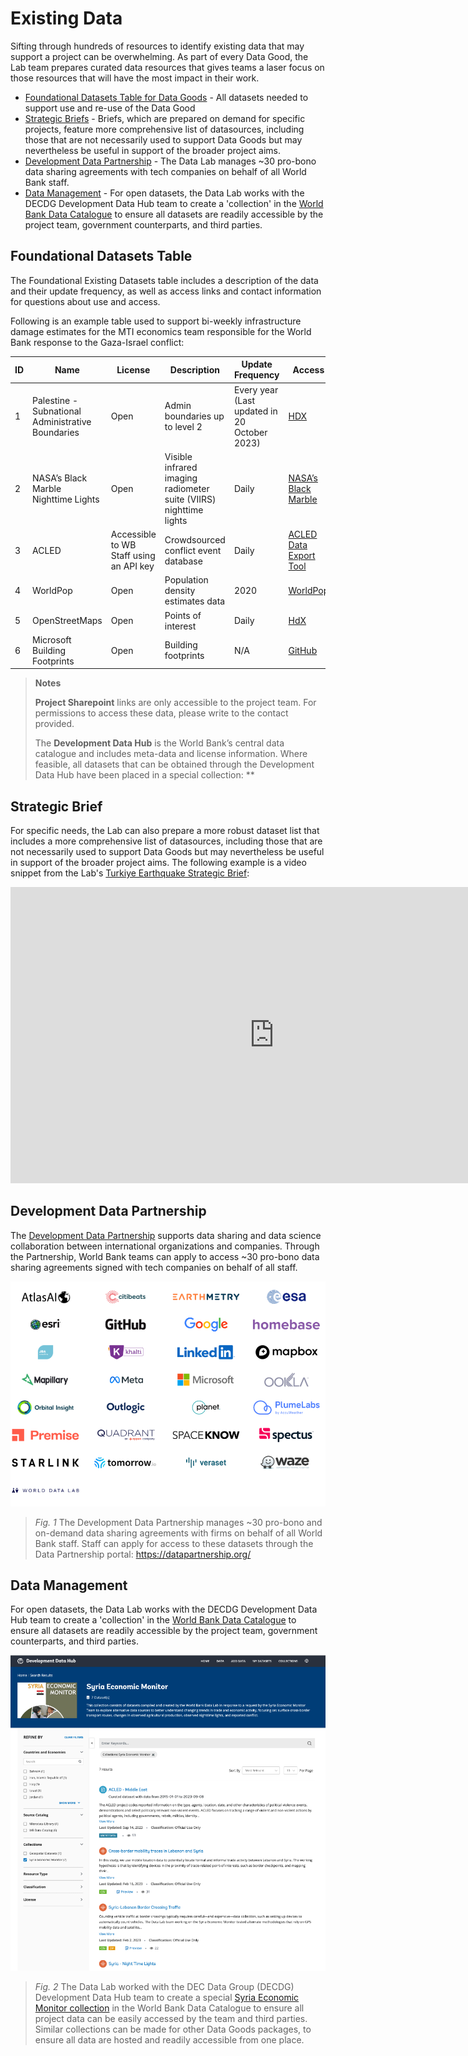 # Existing Data

Sifting through hundreds of resources to identify existing data that may support a project can be overwhelming. As part of every Data Good, the Lab team prepares curated data resources that gives teams a laser focus on those resources that will have the most impact in their work. 

- [Foundational Datasets Table for Data Goods](#foundational-datasets-table) - All datasets needed to support use and re-use of the Data Good
- [Strategic Briefs](#strategic-brief) - Briefs, which are prepared on demand for specific projects, feature more comprehensive list of datasources, including those that are not necessarily used to support Data Goods but may nevertheless be useful in support of the broader project aims.
- [Development Data Partnership](#development-data-partnership) - The Data Lab manages ~30 pro-bono data sharing agreements with tech companies on behalf of all World Bank staff. 
- [Data Management](#data-management) - For open datasets, the Data Lab works with the DECDG Development Data Hub team to create a 'collection' in the [World Bank Data Catalogue](https://datacatalog.worldbank.org/int/home) to ensure all datasets are readily accessible by the project team, government counterparts, and third parties.

## Foundational Datasets Table

The Foundational Existing Datasets table includes a description of the data and their update frequency, as well as access links and contact information for questions about use and access.

Following is an example table used to support bi-weekly infrastructure damage estimates for the MTI economics team responsible for the World Bank response to the Gaza-Israel conflict:

| ID   | Name                                              | License                                 | Description                                                  | Update Frequency                             | Access                                                       | Contact                                                      |
| ---- | ------------------------------------------------- | --------------------------------------- | ------------------------------------------------------------ | -------------------------------------------- | ------------------------------------------------------------ | ------------------------------------------------------------ |
| 1    | Palestine - Subnational Administrative Boundaries | Open                                    | Admin boundaries up to level 2                               | Every year (Last updated in 20 October 2023) | [HDX](https://data.humdata.org/dataset/cod-ab-pse)           | [Data Lab](mailto:datalab%40worldbank.org)                   |
| 2    | NASA’s Black Marble Nighttime Lights              | Open                                    | Visible infrared imaging radiometer suite (VIIRS) nighttime lights | Daily                                        | [NASA’s Black Marble](http://blackmarble.gsfc.nasa.gov/)     | [Geospatial Operations Support Team](mailto:gost%40worldbank.org) or [Data Lab](mailto:datalab%40worldbank.org) |
| 3    | ACLED                                             | Accessible to WB Staff using an API key | Crowdsourced conflict event database                         | Daily                                        | [ACLED Data Export Tool](https://acleddata.com/data-export-tool/) | [Data Lab](mailto:datalab%40worldbank.org)                   |
| 4    | WorldPop                                          | Open                                    | Population density estimates data                            | 2020                                         | [WorldPop](https://hub.worldpop.org/geodata/summary?id=46388) | [Data Lab](mailto:datalab%40worldbank.org)                   |
| 5    | OpenStreetMaps                                    | Open                                    | Points of interest                                           | Daily                                        | [HdX](https://data.humdata.org/search?q=palestine&ext_search_source=main-nav) | [Data Lab](mailto:datalab%40worldbank.org)                   |
| 6    | Microsoft Building Footprints                     | Open                                    | Building footprints                                          | N/A                                          | [GitHub](https://github.com/microsoft/GlobalMLBuildingFootprints) | [Data Lab](mailto:datalab%40worldbank.org)                   |

> **Notes**
>
> **Project Sharepoint** links are only accessible to the project team. For permissions to access these data, please write to the contact provided.
>
> The **Development Data Hub** is the World Bank’s central data catalogue and includes meta-data and license information. Where feasible, all datasets that can be obtained through the Development Data Hub have been placed in a special collection: **

## Strategic Brief

For specific needs, the Lab can also prepare a more robust dataset list that includes a more comprehensive list of datasources,  including those that are not necessarily used to support Data Goods but may nevertheless be useful in support of the broader project aims. The following example is a video snippet from the Lab's [Turkiye Earthquake Strategic Brief](https://datapartnership.org/turkiye-earthquake-impact/reports/turkiye-earthquake-strategic-brief.html):

<iframe width="843" height="474" src="https://www.youtube.com/embed/gzJ6o-mXt6A" title="Data Lab Strategic Brief for Turkiye Earthquake Impact Analysis: Data Sources" frameborder="0" allow="accelerometer; autoplay; clipboard-write; encrypted-media; gyroscope; picture-in-picture; web-share" allowfullscreen></iframe>



## Development Data Partnership

The [Development Data Partnership](https://datapartnership.org/) supports data sharing and data science collaboration between international organizations and companies. Through the Partnership, World Bank teams can apply to access ~30 pro-bono data sharing agreements signed with tech companies on behalf of all staff. 

![](images/intro-partnership-logos.png)

> *Fig. 1* The Development Data Partnership manages ~30 pro-bono and on-demand data sharing agreements with firms on behalf of all World Bank staff. Staff can apply for access to these datasets through the Data Partnership portal: https://datapartnership.org/

## Data Management

For open datasets, the Data Lab works with the DECDG Development Data Hub team to create a 'collection' in the [World Bank Data Catalogue](https://datacatalog.worldbank.org/int/home) to ensure all datasets are readily accessible by the project team, government counterparts, and third parties. 

![](images/intro-hub-collection-syria.png)

> *Fig. 2* The Data Lab worked with the DEC Data Group (DECDG) Development Data Hub team to create a special [Syria Economic Monitor collection](https://datacatalog.worldbank.org/int/getting-started) in the World Bank Data Catalogue to ensure all project data can be easily accessed by the team and third parties. Similar collections can be made for other Data Goods packages, to ensure all data are hosted and readily accessible from one place.

